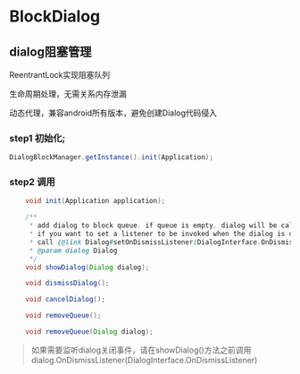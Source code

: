 # BlockDialog

## dialog阻塞管理

ReentrantLock实现阻塞队列

生命周期处理，无需关系内存泄漏

动态代理，兼容android所有版本，避免创建Dialog代码侵入

### step1 初始化;

```java
DialogBlockManager.getInstance().init(Application);
```

### step2 调用

```java
    void init(Application application);

    /**
     * add dialog to block queue. if queue is empty, dialog will be call show();
     * if you want to set a listener to be invoked when the dialog is dismissed,
     * call {@link Dialog#setOnDismissListener(DialogInterface.OnDismissListener)} before the method.
     * @param dialog Dialog
     */
    void showDialog(Dialog dialog);

    void dismissDialog();

    void cancelDialog();

    void removeQueue();

    void removeQueue(Dialog dialog);
```

> 如果需要监听dialog关闭事件，请在showDialog()方法之前调用dialog.OnDismissListener(DialogInterface.OnDismissListener)&#x20;
